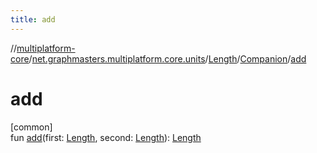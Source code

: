 ```yaml
---
title: add
---
```

//[multiplatform-core](../../../../index.html)/[net.graphmasters.multiplatform.core.units](../../index.html)/[Length](../index.html)/[Companion](index.html)/[add](add.html)



# add



[common]\
fun [add](add.html)(first: [Length](../index.html), second: [Length](../index.html)): [Length](../index.html)





